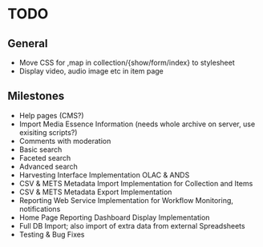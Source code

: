 # TODO

## General

* Move CSS for ,map in collection/{show/form/index} to stylesheet
* Display video, audio image etc in item page

## Milestones
* Help pages (CMS?)
* Import Media Essence Information (needs whole archive on server, use exisiting scripts?)
* Comments with moderation
* Basic search
* Faceted search
* Advanced search
* Harvesting Interface Implementation OLAC & ANDS
* CSV & METS Metadata Import Implementation for Collection and Items
* CSV & METS Metadata Export Implementation
* Reporting Web Service Implementation for Workflow Monitoring, notifications
* Home Page Reporting Dashboard Display Implementation
* Full DB Import; also import of extra data from external Spreadsheets
* Testing & Bug Fixes

